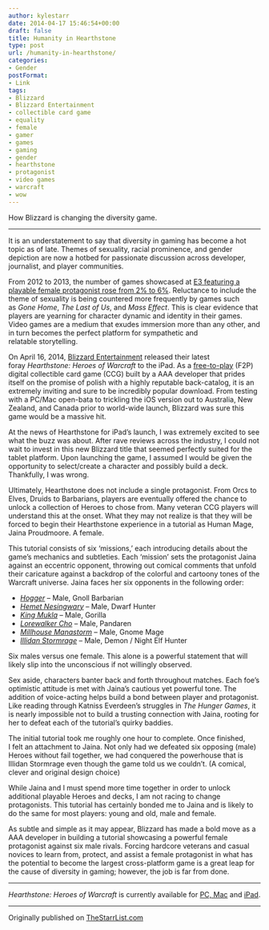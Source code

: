 ```yaml
---
author: kylestarr
date: 2014-04-17 15:46:54+00:00
draft: false
title: Humanity in Hearthstone
type: post
url: /humanity-in-hearthstone/
categories:
- Gender
postFormat:
- Link
tags:
- Blizzard
- Blizzard Entertainment
- collectible card game
- equality
- female
- gamer
- games
- gaming
- gender
- hearthstone
- protagonist
- video games
- warcraft
- wow
---
```


How Blizzard is changing the diversity game.

---

It is an understatement to say that diversity in gaming has become a hot topic as of late. Themes of sexuality, racial prominence, and gender depiction are now a hotbed for passionate discussion across developer, journalist, and player communities.

From 2012 to 2013, the number of games showcased at [E3 featuring a playable female protagonist rose from 2% to 6%](/2013/06/15/e3-2013-genre-gender-breakdown). Reluctance to include the theme of sexuality is being countered more frequently by games such as _Gone Home_, _The Last of Us_, and _Mass Effect_. This is clear evidence that players are yearning for character dynamic and identity in their games. Video games are a medium that exudes immersion more than any other, and in turn becomes the perfect platform for sympathetic and relatable storytelling.

On April 16, 2014, [Blizzard Entertainment](http://www.blizzard.com/) released their latest foray _Hearthstone: Heroes of Warcraft_ to the iPad. As a [free-to-play](http://en.wikipedia.org/wiki/Free-to-play) (F2P) digital collectible card game (CCG) built by a AAA developer that prides itself on the promise of polish with a highly reputable back-catalog, it is an extremely inviting and sure to be incredibly popular download. From testing with a PC/Mac open-bata to trickling the iOS version out to Australia, New Zealand, and Canada prior to world-wide launch, Blizzard was sure this game would be a massive hit.

At the news of Hearthstone for iPad’s launch, I was extremely excited to see what the buzz was about. After rave reviews across the industry, I could not wait to invest in this new Blizzard title that seemed perfectly suited for the tablet platform. Upon launching the game, I assumed I would be given the opportunity to select/create a character and possibly build a deck. Thankfully, I was wrong.

Ultimately, Hearthstone does not include a single protagonist. From Orcs to Elves, Druids to Barbarians, players are eventually offered the chance to unlock a collection of Heroes to chose from. Many veteran CCG players will understand this at the onset. What they may not realize is that they will be forced to begin their Hearthstone experience in a tutorial as Human Mage, Jaina Proudmoore. A female.

This tutorial consists of six ‘missions,’ each introducing details about the game’s mechanics and subtleties. Each ‘mission’ sets the protagonist Jaina against an eccentric opponent, throwing out comical comments that unfold their caricature against a backdrop of the colorful and cartoony tones of the Warcraft universe. Jaina faces her six opponents in the following order:

- [_Hogger_](http://www.wowwiki.com/Hogger) – Male, Gnoll Barbarian
- [_Hemet Nesingwary_](http://www.wowwiki.com/Hemet_Nesingwary) – Male, Dwarf Hunter
- [_King Mukla_](http://www.wowwiki.com/King_Mukla) – Male, Gorilla
- [_Lorewalker Cho_](http://www.wowwiki.com/Lorewalker_Cho) – Male, Pandaren
- [_Millhouse Manastorm_](http://www.wowwiki.com/Millhouse_Manastorm) – Male, Gnome Mage
- [_Illidan Stormrage_](http://www.wowwiki.com/Illidan_Stormrage) – Male, Demon / Night Elf Hunter

Six males versus one female. This alone is a powerful statement that will likely slip into the unconscious if not willingly observed.

Sex aside, characters banter back and forth throughout matches. Each foe’s optimistic attitude is met with Jaina’s cautious yet powerful tone. The addition of voice-acting helps build a bond between player and protagonist. Like reading through Katniss Everdeen’s struggles in _The Hunger Games_, it is nearly impossible not to build a trusting connection with Jaina, rooting for her to defeat each of the tutorial’s quirky baddies.

The initial tutorial took me roughly one hour to complete. Once finished, I felt an attachment to Jaina. Not only had we defeated six opposing (male) Heroes without fail together, we had conquered the powerhouse that is Illidan Stormrage even though the game told us we couldn’t. (A comical, clever and original design choice)

While Jaina and I must spend more time together in order to unlock additional playable Heroes and decks, I am not racing to change protagonists. This tutorial has certainly bonded me to Jaina and is likely to do the same for most players: young and old, male and female.

As subtle and simple as it may appear, Blizzard has made a bold move as a AAA developer in building a tutorial showcasing a powerful female protagonist against six male rivals. Forcing hardcore veterans and casual novices to learn from, protect, and assist a female protagonist in what has the potential to become the largest cross-platform game is a great leap for the cause of diversity in gaming; however, the job is far from done.

---

_Hearthstone: Heroes of Warcraft_ is currently available for [PC, Mac](http://us.battle.net/en/int?r=hearthstone) and [iPad](https://itunes.apple.com/us/app/hearthstone-heroes-warcraft/id625257520?mt=8&uo=4&at=1l3v2y3).

---

Originally published on [TheStarrList.com](http://thestarrlist.com/2014/04/17/humanity-in-hearthstone/)
